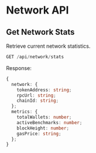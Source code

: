 # Network API

## Get Network Stats
Retrieve current network statistics.

```typescript
GET /api/network/stats
```

Response:
```typescript
{
  network: {
    tokenAddress: string;
    rpcUrl: string;
    chainId: string;
  };
  metrics: {
    totalWallets: number;
    activeBenchmarks: number;
    blockHeight: number;
    gasPrice: string;
  };
}
```